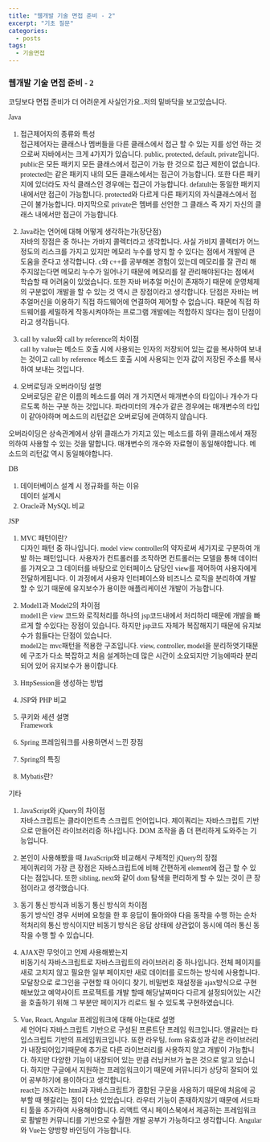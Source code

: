 ```yaml
---
title: "웹개발 기술 면접 준비 - 2"
excerpt: "기초 질문"
categories:
  - posts
tags:
  - 기술면접
---
```


<style>
@font-face { font-family: 'IBMPlexSansKR-Regular';
   src: url('https://cdn.jsdelivr.net/gh/projectnoonnu/noonfonts_20-07@1.0/IBMPlexSansKR-Regular.woff') format('woff'); font-weight: normal; font-style: normal; }
body, a, h3, h4,h1{
font-family: 'IBMPlexSansKR-Regular';
}
td{
	border: 1px solid;
}
</style>

<h3>웹개발 기술 면접 준비 - 2</h3>

코딩보다 면접 준비가 더 어려운게 사실인가요..저의 밑바닥을 보고있습니다.

Java

1. 접근제어자의 종류와 특성 <br>
   접근제어자는 클래스나 멤버들을 다른 클래스에서 접근 할 수 있는 지를 성언 하는 것으로써 자바에서는 크게 4가지가 있습니다. public, protected, default, private입니다. public은 모든 패키지 모든 클래스에서 접근이 가능 한 것으로 접근 제한이 없습니다. protected는 같은 패키지 내의 모든 클래스에서는 접근이 가능합니다. 또한 다른 패키지에 있더라도 자식 클래스인 경우에는 접근이 가능합니다. defatult는 동일한 패키지 내에서만 접근이 가능합니다. protected와 다르게 다른 패키지의 자식클래스에서 접근이 불가능합니다. 마지막으로 private은 멤버를 선언한 그 클래스 즉 자기 자신의 클래스 내에서만 접근이 가능합니다.

2. Java라는 언어에 대해 어떻게 생각하는가(장단점)<br>
   자바의 장점은 중 하나는 가바지 콜렉터라고 생각합니다. 사실 가비지 콜렉터가 어느정도의 리스크를 가지고 있지만 메모리 누수를 방지 할 수 있다는 점에서 개발에 큰 도움을 준다고 생각합니다. c와 c++를 공부해본 경험이 있는데 메모리를 잘 관리 해주지않는다면 메모리 누수가 일어나기 때문에 메모리를 잘 관리해야된다는 점에서 학습할 때 어려움이 있었습니다. 또한 자바 버추얼 머신이 존재하기 때문에 운영체제의 구분없이 개발을 할 수 있는 것 역시 큰 장점이라고 생각합니다.
   단점은 자바는 버추얼머신을 이용하기 직접 하드웨어에 연결하여 제어할 수 없습니다. 때문에 직접 하드웨어를 세밀하게 작동시켜야하는 프로그램 개발에는 적합하지 않다는 점이 단점이라고 생각듭니다.

3. call by value와 call by reference의 차이점<br>
   call by value는 메소드 호출 시에 사용되는 인자의 저장되어 있는 값을 복사하여 보내는 것이고 call by reference 메소드 호출 시에 사용되는 인자 값이 저장된 주소를 복사하여 보내는 것입니다.

4. 오버로딩과 오버라이딩 설명<br>
   오버로딩은 같은 이름의 메소드를 여러 개 가지면서 매개변수의 타입이나 개수가 다르도록 하는 구분 하는 것입니다. 파라미터의 개수가 같은 경우에는 매개변수의 타입이 같아야하며 메소드의 리턴값은 오버로딩에 관여하지 않습니다.

오버라이딩은 상속관계에서 상위 클래스가 가지고 있는 메소드를 하위 클래스에서 재정의하여 사용할 수 있는 것을 말합니다. 매개변수의 개수와 자료형이 동일해야합니다. 메소드의 리턴값 역시 동일해야합니다.

DB

1. 데이터베이스 설계 시 정규화를 하는 이유<br>
   데이터 설계시
2. Oracle과 MySQL 비교

JSP

1. MVC 패턴이란?<br>
   디자인 패턴 중 하나입니다. model view controller의 약자로써 세가지로 구분하여 개발 하는 패턴입니다. 사용자가 컨트롤러를 조작하면 컨트롤러는 모델을 통해 데이터를 가져오고 그 데이터를 바탕으로 인터페이스 담당인 view를 제어하여 사용자에게 전달하게됩니다. 이 과정에서 사용자 인터페이스와 비즈니스 로직을 분리하여 개발 할 수 있기 때문에 유지보수가 용이한 애플리케이션 개발이 가능합니다.

2. Model1과 Model2의 차이점<br>
   model1은 view 코드와 로직처리를 하나의 jsp코드내에서 처리하리 때문에 개발을 빠르게 할 수있다는 장점이 있습니다. 하지만 jsp코드 자체가 복잡해지기 때문에 유지보수가 힘들다는 단점이 있습니다. <br>
   model2는 mvc패턴을 적용한 구조입니다. view, controller, model을 분리하엿기때문에 구조가 다소 복잡하고 처음 설계하는데 많은 시간이 소요되지만 기능에따라 분리되어 있어 유지보수가 용이합니다.
3. HttpSession을 생성하는 방법<br>
4. JSP와 PHP 비교<br>
5. 쿠키와 세션 설명<br>
   Framework
6. Spring 프레임워크를 사용하면서 느낀 장점<br>
7. Spring의 특징<br>
8. Mybatis란?<br>

기타

1. JavaScript와 jQuery의 차이점<br>
   자바스크립트는 클라이언트측 스크립트 언어입니다. 제이쿼리는 자바스크립트 기반으로 만들어진 라이브러리중 하나입니다. DOM 조작을 좀 더 편리하게 도와주는 기능입니다.

2. 본인이 사용해봤을 때 JavaScript와 비교해서 구체적인 jQuery의 장점<br>
   제이쿼리의 가장 큰 장점은 자바스크립트에 비해 간편하게 element에 접근 할 수 있다는 점입니다. 또한 sibling, next와 같이 dom 탐색을 편리하게 할 수 있는 것이 큰 장점이라고 생각했습니다.
3. 동기 통신 방식과 비동기 통신 방식의 차이점<br>
   동기 방식인 경우 서버에 요청을 한 후 응답이 돌아와야 다음 동작을 수행 하는 순차적처리의 통신 방식이지만 비동기 방식은 응답 상태에 상관없이 동시에 여러 통신 동작을 수행 할 수 있습니다.
4. AJAX란 무엇이고 언제 사용해봤는지<br>
   비동기식 자바스크립트로 자바스크립트의 라이브러리 중 하나입니다. 전체 페이지를 새로 고치지 않고 필요한 일부 페이지만 새로 데이터를 로드하는 방식에 사용합니다.<br>
   모달창으로 로그인을 구현할 때 아이디 찾기, 비밀번호 재설정을 ajax방식으로 구현해보았고
   예약사이트 프로젝트를 개발 할때 해당날짜마다 다르게 설정되어있는 시간을 호출하기 위해 그 부분만 페이지가 리로드 될 수 있도록 구현하였습니다.
5. Vue, React, Angular 프레임워크에 대해 아는대로 설명<br>
   세 언어다 자바스크립트 기반으로 구성된 프론트단 프레임 워크입니다. 앵귤러는 타입스크립트 기반의 프레임워크입니다. 또한 라우팅, form 유효성과 같은 라이브러리가 내장되어있기때문에 추가로 다른 라이브러리를 사용하지 않고 개발이 가능합니다. 하지만 다양한 기능이 내장되어 있는 만큼 러닝커브가 높은 것으로 알고 있습니다. 하지만 구글에서 지원하는 프레임워크이기 때문에 커뮤니티가 상당히 잘되어 있어 공부하기에 용이하다고 생각합니다.<br>
   react는 JSX라는 html과 자바스크립트가 결합된 구문을 사용하기 때문에 처음에 공부할 때 헷갈리는 점이 다소 있었습니다. 라우터 기능이 존재하지않기 때문에 서드파티 툴을 추가하여 사용해야합니다. 리액트 역시 페이스북에서 제공하는 프레임워크로 활발한 커뮤니티를 기반으로 수월한 개발 공부가 가능하다고 생각합니다.
   Angular와 Vue는 양방향 바인딩이 가능합니다.
